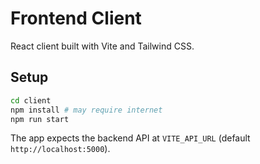 # Frontend Client

React client built with Vite and Tailwind CSS.

## Setup

```bash
cd client
npm install # may require internet
npm run start
```

The app expects the backend API at `VITE_API_URL` (default `http://localhost:5000`).
